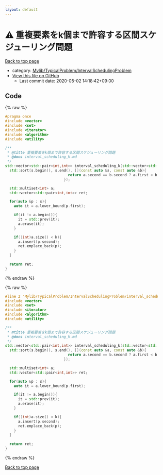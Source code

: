 ```yaml
---
layout: default
---
```


<!-- mathjax config similar to math.stackexchange -->
<script type="text/javascript" async
  src="https://cdnjs.cloudflare.com/ajax/libs/mathjax/2.7.5/MathJax.js?config=TeX-MML-AM_CHTML">
</script>
<script type="text/x-mathjax-config">
  MathJax.Hub.Config({
    TeX: { equationNumbers: { autoNumber: "AMS" }},
    tex2jax: {
      inlineMath: [ ['$','$'] ],
      processEscapes: true
    },
    "HTML-CSS": { matchFontHeight: false },
    displayAlign: "left",
    displayIndent: "2em"
  });
</script>

<script type="text/javascript" src="https://cdnjs.cloudflare.com/ajax/libs/jquery/3.4.1/jquery.min.js"></script>
<script src="https://cdn.jsdelivr.net/npm/jquery-balloon-js@1.1.2/jquery.balloon.min.js" integrity="sha256-ZEYs9VrgAeNuPvs15E39OsyOJaIkXEEt10fzxJ20+2I=" crossorigin="anonymous"></script>
<script type="text/javascript" src="../../../../assets/js/copy-button.js"></script>
<link rel="stylesheet" href="../../../../assets/css/copy-button.css" />


# :warning: 重複要素をk個まで許容する区間スケジューリング問題

<a href="../../../../index.html">Back to top page</a>

* category: <a href="../../../../index.html#a1062884f064c2b3be412505b6627108">Mylib/TypicalProblem/IntervalSchedulingProblem</a>
* <a href="{{ site.github.repository_url }}/blob/master/Mylib/TypicalProblem/IntervalSchedulingProblem/interval_scheduling_k.cpp">View this file on GitHub</a>
    - Last commit date: 2020-05-02 14:18:42+09:00




## Code

<a id="unbundled"></a>
{% raw %}
```cpp
#pragma once
#include <vector>
#include <set>
#include <iterator>
#include <algorithm>
#include <utility>

/**
 * @title 重複要素をk個まで許容する区間スケジューリング問題
 * @docs interval_scheduling_k.md
 */
std::vector<std::pair<int,int>> interval_scheduling_k(std::vector<std::pair<int,int>> s, int k){
  std::sort(s.begin(), s.end(), [](const auto &a, const auto &b){
                             return a.second == b.second ? a.first < b.first : a.second < b.second;
                           });

  std::multiset<int> a;
  std::vector<std::pair<int,int>> ret;

  for(auto &p : s){
    auto it = a.lower_bound(p.first);

    if(it != a.begin()){
      it = std::prev(it);
      a.erase(it);
    }

    if((int)a.size() < k){
      a.insert(p.second);
      ret.emplace_back(p);
    }
  }
  
  return ret;
}

```
{% endraw %}

<a id="bundled"></a>
{% raw %}
```cpp
#line 2 "Mylib/TypicalProblem/IntervalSchedulingProblem/interval_scheduling_k.cpp"
#include <vector>
#include <set>
#include <iterator>
#include <algorithm>
#include <utility>

/**
 * @title 重複要素をk個まで許容する区間スケジューリング問題
 * @docs interval_scheduling_k.md
 */
std::vector<std::pair<int,int>> interval_scheduling_k(std::vector<std::pair<int,int>> s, int k){
  std::sort(s.begin(), s.end(), [](const auto &a, const auto &b){
                             return a.second == b.second ? a.first < b.first : a.second < b.second;
                           });

  std::multiset<int> a;
  std::vector<std::pair<int,int>> ret;

  for(auto &p : s){
    auto it = a.lower_bound(p.first);

    if(it != a.begin()){
      it = std::prev(it);
      a.erase(it);
    }

    if((int)a.size() < k){
      a.insert(p.second);
      ret.emplace_back(p);
    }
  }
  
  return ret;
}

```
{% endraw %}

<a href="../../../../index.html">Back to top page</a>

